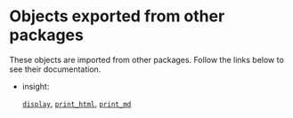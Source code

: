 # Objects exported from other packages

These objects are imported from other packages. Follow the links below
to see their documentation.

- insight:

  [`display`](https://easystats.github.io/insight/reference/display.html),
  [`print_html`](https://easystats.github.io/insight/reference/display.html),
  [`print_md`](https://easystats.github.io/insight/reference/display.html)
